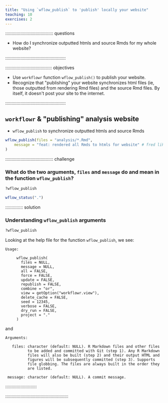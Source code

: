 ```yaml
---
title: "Using `wflow_publish` to 'publish' locally your website"
teaching: 10
exercises: 2
---
```


:::::::::::::::::::::::::::::::::::::: questions 


- How do I synchronize outputted htmls and source Rmds for my whole website?  

::::::::::::::::::::::::::::::::::::::::::::::::

::::::::::::::::::::::::::::::::::::: objectives

- Use `workflowr` function `wflow_publish()` to publish your website.  
- Recognize that "publishing" your website synchronizes html files (ie, those outputted from rendering Rmd files) and the source Rmd files. By itself, it doesn't post your site to the internet.       


::::::::::::::::::::::::::::::::::::::::::::::::

## `workflowr` & "publishing" analysis website  

- `wflow_publish` to synchronize outputted htmls and source Rmds  


```r
wflow_publish(files = "analysis/*.Rmd",
    message = "feat: rendered all Rmds to htmls for website" # fred likes informative git commit messages... but also try to not write too much
)
```

:::::::::::::::::::::::::::::::::::::: challenge

### What do the two arguments, `files` and `message` do and mean in the function `wflow_publish`?    


```r
?wflow_publish
```


```r
wflow_status(".")
```



:::::::::::::: solution

### Understanding `wflow_publish` arguments


```r
?wflow_publish
```

Looking at the help file for the function `wflow_publish`, we see: 

```
Usage:

     wflow_publish(
       files = NULL,
       message = NULL,
       all = FALSE,
       force = FALSE,
       update = FALSE,
       republish = FALSE,
       combine = "or",
       view = getOption("workflowr.view"),
       delete_cache = FALSE,
       seed = 12345,
       verbose = FALSE,
       dry_run = FALSE,
       project = "."
     )
```

and 

```
Arguments:

   files: character (default: NULL). R Markdown files and other files
          to be added and committed with Git (step 1). Any R Markdown
          files will also be built (step 2) and their output HTML and
          figures will be subsequently committed (step 3). Supports
          file globbing. The files are always built in the order they
          are listed.

 message: character (default: NULL). A commit message.
```



:::::::::::::::::::::::::

::::::::::::::::::::::::::::::::::::::::::::::::::






